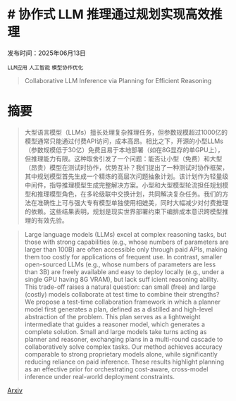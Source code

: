 # # 协作式 LLM 推理通过规划实现高效推理

发布时间：2025年06月13日

`LLM应用` `人工智能` `模型协作优化`

> Collaborative LLM Inference via Planning for Efficient Reasoning

# 摘要

> 大型语言模型（LLMs）擅长处理复杂推理任务，但参数规模超过1000亿的模型通常只能通过付费API访问，成本高昂。相比之下，开源的小型LLMs（参数规模低于30亿）免费且易于本地部署（如在8G显存的单GPU上），但推理能力有限。这种取舍引发了一个问题：能否让小型（免费）和大型（昂贵）模型在测试时协作，优势互补？我们提出了一种测试时协作框架，其中规划模型首先生成一个精炼的高层次问题抽象计划。该计划作为轻量级中间件，指导推理模型生成完整解决方案。小型和大型模型轮流担任规划模型和推理模型角色，在多轮级联中交换计划，共同解决复杂任务。我们的方法在准确性上可与强大专有模型单独使用相媲美，同时大幅减少对付费推理的依赖。这些结果表明，规划是现实世界部署约束下编排成本意识跨模型推理的有效先验。


> Large language models (LLMs) excel at complex reasoning tasks, but those with strong capabilities (e.g., whose numbers of parameters are larger than 100B) are often accessible only through paid APIs, making them too costly for applications of frequent use. In contrast, smaller open-sourced LLMs (e.g., whose numbers of parameters are less than 3B) are freely available and easy to deploy locally (e.g., under a single GPU having 8G VRAM), but lack suff icient reasoning ability. This trade-off raises a natural question: can small (free) and large (costly) models collaborate at test time to combine their strengths? We propose a test-time collaboration framework in which a planner model first generates a plan, defined as a distilled and high-level abstraction of the problem.
  This plan serves as a lightweight intermediate that guides a reasoner model, which generates a complete solution. Small and large models take turns acting as planner and reasoner, exchanging plans in a multi-round cascade to collaboratively solve complex tasks. Our method achieves accuracy comparable to strong proprietary models alone, while significantly reducing reliance on paid inference. These results highlight planning as an effective prior for orchestrating cost-aware, cross-model inference under real-world deployment constraints.

[Arxiv](https://arxiv.org/abs/2506.11578)